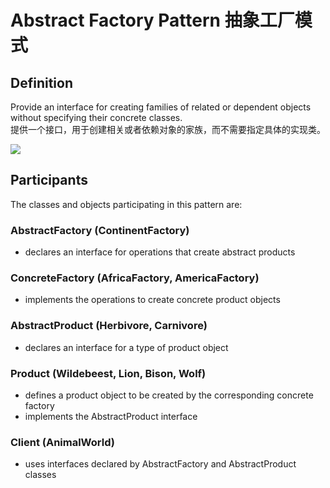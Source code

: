 # Abstract Factory Pattern 抽象工厂模式
## Definition

Provide an interface for creating families of related or dependent objects without specifying their concrete classes.
<br>提供一个接口，用于创建相关或者依赖对象的家族，而不需要指定具体的实现类。

![](https://github.com/QianMo/Unity-Design-Pattern/blob/master/UML_Picture/abstract.gif)


## Participants

The classes and objects participating in this pattern are:

### AbstractFactory  (ContinentFactory)
* declares an interface for operations that create abstract products

### ConcreteFactory   (AfricaFactory, AmericaFactory)
* implements the operations to create concrete product objects

### AbstractProduct   (Herbivore, Carnivore)
* declares an interface for a type of product object

### Product  (Wildebeest, Lion, Bison, Wolf)
* defines a product object to be created by the corresponding concrete factory
* implements the AbstractProduct interface

### Client  (AnimalWorld)
* uses interfaces declared by AbstractFactory and AbstractProduct classes


